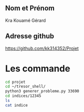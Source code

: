 ## Nom et Prénom ##
Kra Kouamé Gérard

## Adresse github ##
https://github.com/kk314352/Projet
# Les commande
```bash
cd projet
cd ~/tresor_shell/
python3 generer_probleme.py 33690
cd indices/12345
ls
cat indice
```
